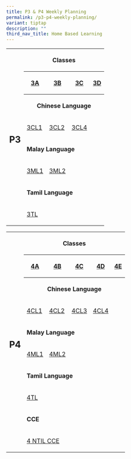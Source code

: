 ```yaml
---
title: P3 & P4 Weekly Planning
permalink: /p3-p4-weekly-planning/
variant: tiptap
description: ""
third_nav_title: Home Based Learning
---
```

<table style="minWidth: 125px">
<colgroup>
<col>
<col>
<col>
<col>
<col>
</colgroup>
<tbody>
<tr>
<th rowspan="8" colspan="1">
<h2>P3</h2>
</th>
<th rowspan="1" colspan="4">
<p>Classes</p>
</th>
</tr>
<tr>
<th rowspan="1" colspan="1">
<p><a href="/files/Home Based Learning/HBL_Weekly_Plan_T3W8__13_14_Aug__3A.pdf" rel="noopener noreferrer nofollow" target="_blank">3A</a>
</p>
</th>
<th rowspan="1" colspan="1">
<p><a href="/files/Home Based Learning/HBL_Weekly_Plan_T3W8__13_14_Aug__3B.pdf" rel="noopener noreferrer nofollow" target="_blank">3B</a>
</p>
</th>
<th rowspan="1" colspan="1">
<p><a href="/files/Home Based Learning/HBL_Weekly_Plan_T3W8__13_14_Aug__3C.pdf" rel="noopener noreferrer nofollow" target="_blank">3C</a>
</p>
</th>
<th rowspan="1" colspan="1">
<p><a href="/files/Home Based Learning/HBL_Weekly_Plan_T3W8__13_14_Aug__3D.pdf" rel="noopener noreferrer nofollow" target="_blank">3D</a>
</p>
</th>
</tr>
<tr>
<th rowspan="1" colspan="4">
<p>Chinese Language</p>
</th>
</tr>
<tr>
<td rowspan="1" colspan="1">
<p><a href="/files/Home Based Learning/HBL_MT_Weekly_Plan_T3W8__13_14_Aug__3CL1.pdf" rel="noopener noreferrer nofollow" target="_blank">3CL1</a>
</p>
</td>
<td rowspan="1" colspan="1">
<p><a href="/files/Home Based Learning/HBL_MT_Weekly_Plan_T3W8__13_14_Aug__3CL2.pdf" rel="noopener noreferrer nofollow" target="_blank">3CL2</a>
</p>
</td>
<td rowspan="1" colspan="1">
<p><a href="/files/Home Based Learning/HBL_MT_Weekly_Plan_T3W8__13_14_Aug__3CL4.pdf" rel="noopener noreferrer nofollow" target="_blank">3CL4</a>
</p>
</td>
<td rowspan="1" colspan="1">
<p></p>
</td>
</tr>
<tr>
<td rowspan="1" colspan="4">
<p><strong>Malay Language</strong>
</p>
</td>
</tr>
<tr>
<td rowspan="1" colspan="1">
<p><a href="/files/Home Based Learning/HBL_MT_Weekly_Plan_T3W8__13_14_Aug__3ML1.pdf" rel="noopener noreferrer nofollow" target="_blank">3ML1</a>
</p>
</td>
<td rowspan="1" colspan="1">
<p><a href="/files/Home Based Learning/HBL_MT_Weekly_Plan_T3W8__13_14_Aug__3ML2.pdf" rel="noopener noreferrer nofollow" target="_blank">3ML2</a>
</p>
</td>
<td rowspan="1" colspan="1">
<p></p>
</td>
<td rowspan="1" colspan="1">
<p></p>
</td>
</tr>
<tr>
<td rowspan="1" colspan="4">
<p><strong>Tamil Language</strong>
</p>
</td>
</tr>
<tr>
<td rowspan="1" colspan="1">
<p><a href="/files/Home Based Learning/HBL_MT_Weekly_Plan_T3W8__13_14_Aug__3TL.pdf" rel="noopener noreferrer nofollow" target="_blank">3TL</a>
</p>
</td>
<td rowspan="1" colspan="1">
<p></p>
</td>
<td rowspan="1" colspan="1">
<p></p>
</td>
<td rowspan="1" colspan="1">
<p></p>
</td>
</tr>
</tbody>
</table>
<table style="minWidth: 150px">
<colgroup>
<col>
<col>
<col>
<col>
<col>
<col>
</colgroup>
<tbody>
<tr>
<th rowspan="10" colspan="1">
<h2>P4</h2>
</th>
<th rowspan="1" colspan="5">
<p>Classes</p>
</th>
</tr>
<tr>
<th rowspan="1" colspan="1">
<p><a href="/files/Home Based Learning/HBL_Weekly_Plan_T3W8__13_14_Aug__P4A.pdf" rel="noopener noreferrer nofollow" target="_blank">4A</a>
</p>
</th>
<th rowspan="1" colspan="1">
<p><a href="/files/Home Based Learning/HBL_Weekly_Plan_T3W8__13_14_Aug__P4B.pdf" rel="noopener noreferrer nofollow" target="_blank">4B</a>
</p>
</th>
<th rowspan="1" colspan="1">
<p><a href="/files/Home Based Learning/HBL_Weekly_Plan_T3W8__13_14_Aug__P4C.pdf" rel="noopener noreferrer nofollow" target="_blank">4C</a>
</p>
</th>
<th rowspan="1" colspan="1">
<p><a href="/files/Home Based Learning/HBL_Weekly_Plan_T3W8__13_14_Aug__P4D.pdf" rel="noopener noreferrer nofollow" target="_blank">4D</a>
</p>
</th>
<th rowspan="1" colspan="1">
<p><a href="/files/Home Based Learning/HBL_Weekly_Plan_T3W8__13_14_Aug__P4E.pdf" rel="noopener noreferrer nofollow" target="_blank">4E</a>
</p>
</th>
</tr>
<tr>
<th rowspan="1" colspan="5">
<p>Chinese Language</p>
</th>
</tr>
<tr>
<td rowspan="1" colspan="1">
<p><a href="/files/Home Based Learning/HBL_MT_Weekly_Plan_T3W8__13_14_Aug__4CL1.pdf" rel="noopener noreferrer nofollow" target="_blank">4CL1</a>
</p>
</td>
<td rowspan="1" colspan="1">
<p><a href="/files/Home Based Learning/HBL_MT_Weekly_Plan_T3W8__13_14_Aug__4CL2.pdf" rel="noopener noreferrer nofollow" target="_blank">4CL2</a>
</p>
</td>
<td rowspan="1" colspan="1">
<p><a href="/files/Home Based Learning/HBL_MT_Weekly_Plan_T3W8__13_14_Aug__4CL3.pdf" rel="noopener noreferrer nofollow" target="_blank">4CL3</a>
</p>
</td>
<td rowspan="1" colspan="1">
<p><a href="/files/Home Based Learning/HBL_MT_Weekly_Plan_T3W8__13_14_Aug__4CL4.pdf" rel="noopener noreferrer nofollow" target="_blank">4CL4</a>
</p>
</td>
<td rowspan="1" colspan="1">
<p></p>
</td>
</tr>
<tr>
<td rowspan="1" colspan="5">
<p><strong>Malay Language</strong>
</p>
</td>
</tr>
<tr>
<td rowspan="1" colspan="1">
<p><a href="/files/Home Based Learning/HBL_MT_Weekly_Plan_T3W8__13_14_Aug__4ML1.pdf" rel="noopener noreferrer nofollow" target="_blank">4ML1</a>
</p>
</td>
<td rowspan="1" colspan="1">
<p><a href="/files/Home Based Learning/HBL_MT_Weekly_Plan_T3W8__13_14_Aug__4ML2.pdf" rel="noopener noreferrer nofollow" target="_blank">4ML2</a>
</p>
</td>
<td rowspan="1" colspan="1">
<p></p>
</td>
<td rowspan="1" colspan="1">
<p></p>
</td>
<td rowspan="1" colspan="1">
<p></p>
</td>
</tr>
<tr>
<td rowspan="1" colspan="5">
<p><strong>Tamil Language</strong>
</p>
</td>
</tr>
<tr>
<td rowspan="1" colspan="1">
<p><a href="/files/Home Based Learning/HBL_MT_Weekly_Plan_T3W8__13_14_Aug__4TL.pdf" rel="noopener noreferrer nofollow" target="_blank">4TL</a>
</p>
</td>
<td rowspan="1" colspan="1">
<p></p>
</td>
<td rowspan="1" colspan="1">
<p></p>
</td>
<td rowspan="1" colspan="1">
<p></p>
</td>
<td rowspan="1" colspan="1">
<p></p>
</td>
</tr>
<tr>
<td rowspan="1" colspan="5">
<p><strong>CCE</strong>
</p>
</td>
</tr>
<tr>
<td rowspan="1" colspan="5">
<p><a href="/files/Home Based Learning/HBL_MT_Weekly_Plan_T3W8__14_Aug__4_NTIL_CCE.pdf" rel="noopener noreferrer nofollow" target="_blank">4 NTIL CCE</a>
</p>
</td>
</tr>
</tbody>
</table>
<p></p>